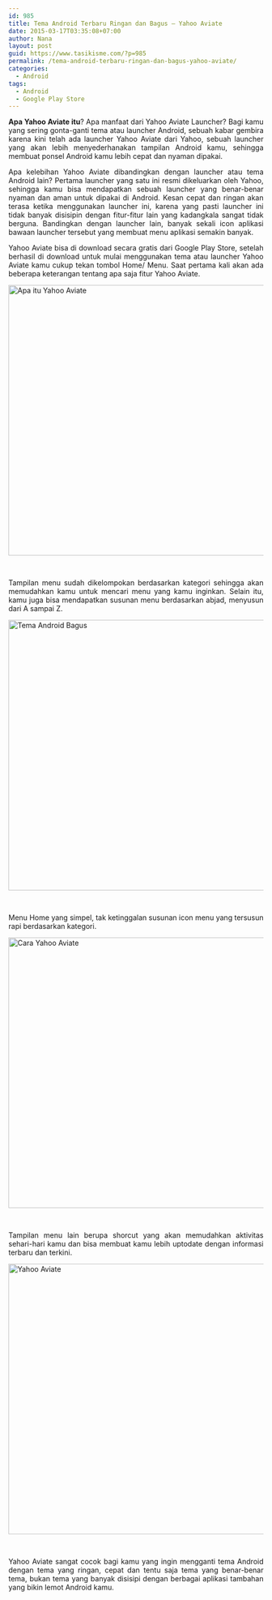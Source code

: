```yaml
---
id: 985
title: Tema Android Terbaru Ringan dan Bagus – Yahoo Aviate
date: 2015-03-17T03:35:08+07:00
author: Nana
layout: post
guid: https://www.tasikisme.com/?p=985
permalink: /tema-android-terbaru-ringan-dan-bagus-yahoo-aviate/
categories:
  - Android
tags:
  - Android
  - Google Play Store
---
```

<p style="text-align: justify;">
  <strong>Apa Yahoo Aviate itu</strong>? Apa manfaat dari Yahoo Aviate Launcher? Bagi kamu yang sering gonta-ganti tema atau launcher Android, sebuah kabar gembira karena kini telah ada launcher Yahoo Aviate dari Yahoo, sebuah launcher yang akan lebih menyederhanakan tampilan Android kamu, sehingga membuat ponsel Android kamu lebih cepat dan nyaman dipakai.
</p>

<p style="text-align: justify;">
  Apa kelebihan Yahoo Aviate dibandingkan dengan launcher atau tema Android lain? Pertama launcher yang satu ini resmi dikeluarkan oleh Yahoo, sehingga kamu bisa mendapatkan sebuah launcher yang benar-benar nyaman dan aman untuk dipakai di Android. Kesan cepat dan ringan akan terasa ketika menggunakan launcher ini, karena yang pasti launcher ini tidak banyak disisipin dengan fitur-fitur lain yang kadangkala sangat tidak berguna. Bandingkan dengan launcher lain, banyak sekali icon aplikasi bawaan launcher tersebut yang membuat menu aplikasi semakin banyak.
</p>

<p style="text-align: justify;">
  Yahoo Aviate bisa di download secara gratis dari Google Play Store, setelah berhasil di download untuk mulai menggunakan tema atau launcher Yahoo Aviate kamu cukup tekan tombol Home/ Menu. Saat pertama kali akan ada beberapa keterangan tentang apa saja fitur Yahoo Aviate.
</p>

<!--more-->

<p style="text-align: justify;">
  <img loading="lazy" class="aligncenter" src="https://4.bp.blogspot.com/-rQaLs4iQC14/VQef1IJj4hI/AAAAAAAAExI/ugLvXJ0IsKI/s1600/tema-android-ringan-cepat-yahoo-aviate-1.png" alt="Apa itu Yahoo Aviate" width="610" height="534" />
</p>

&nbsp;

<p style="text-align: justify;">
  Tampilan menu sudah dikelompokan berdasarkan kategori sehingga akan memudahkan kamu untuk mencari menu yang kamu inginkan. Selain itu, kamu juga bisa mendapatkan susunan menu berdasarkan abjad, menyusun dari A sampai Z.
</p>

<p style="text-align: justify;">
  <img loading="lazy" class="aligncenter" src="https://2.bp.blogspot.com/-q-vgN-SEhAc/VQef1u9GgxI/AAAAAAAAExU/QcKS9M4uBzc/s1600/tema-android-ringan-cepat-yahoo-aviate-2.png" alt="Tema Android Bagus" width="610" height="534" />
</p>

&nbsp;

<p style="text-align: justify;">
  Menu Home yang simpel, tak ketinggalan susunan icon menu yang tersusun rapi berdasarkan kategori.
</p>

<p style="text-align: justify;">
  <img loading="lazy" class="aligncenter" src="https://2.bp.blogspot.com/-r4axvYMtQlw/VQef1slLOHI/AAAAAAAAExM/5qKH2RMnXzQ/s1600/tema-android-ringan-cepat-yahoo-aviate-3.png" alt="Cara Yahoo Aviate" width="610" height="534" />
</p>

&nbsp;

<p style="text-align: justify;">
  Tampilan menu lain berupa shorcut yang akan memudahkan aktivitas sehari-hari kamu dan bisa membuat kamu lebih uptodate dengan informasi terbaru dan terkini.
</p>

<p style="text-align: justify;">
  <img loading="lazy" class="aligncenter" src="https://4.bp.blogspot.com/-4uRZjCSGY_8/VQef2Y3C5aI/AAAAAAAAExY/nWDvokCDdY8/s1600/tema-android-ringan-cepat-yahoo-aviate-4.png" alt="Yahoo Aviate" width="610" height="534" />
</p>

&nbsp;

<p style="text-align: justify;">
  Yahoo Aviate sangat cocok bagi kamu yang ingin mengganti tema Android dengan tema yang ringan, cepat dan tentu saja tema yang benar-benar tema, bukan tema yang banyak disisipi dengan berbagai aplikasi tambahan yang bikin lemot Android kamu.
</p>